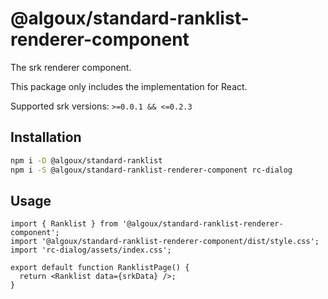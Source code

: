 # @algoux/standard-ranklist-renderer-component

The srk renderer component.

This package only includes the implementation for React.

Supported srk versions: `>=0.0.1 && <=0.2.3`

## Installation

```bash
npm i -D @algoux/standard-ranklist
npm i -S @algoux/standard-ranklist-renderer-component rc-dialog
```

## Usage

```tsx
import { Ranklist } from '@algoux/standard-ranklist-renderer-component';
import '@algoux/standard-ranklist-renderer-component/dist/style.css';
import 'rc-dialog/assets/index.css';

export default function RanklistPage() {
  return <Ranklist data={srkData} />;
}
```

